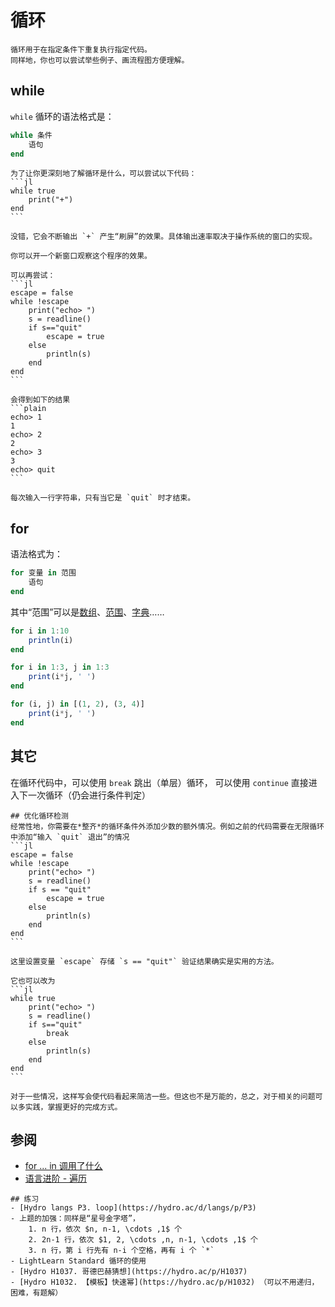 # 循环
```check newbie
循环用于在指定条件下重复执行指定代码。
同样地，你也可以尝试举些例子、画流程图方便理解。
```

## while
`while` 循环的语法格式是：
```jl
while 条件
    语句
end
```

``````check newbie
为了让你更深刻地了解循环是什么，可以尝试以下代码：
```jl
while true
    print("+")
end
```

没错，它会不断输出 `+` 产生“刷屏”的效果。具体输出速率取决于操作系统的窗口的实现。

你可以开一个新窗口观察这个程序的效果。

可以再尝试：
```jl
escape = false
while !escape
    print("echo> ")
    s = readline()
    if s=="quit"
        escape = true
    else
        println(s)
    end
end
```

会得到如下的结果
```plain
echo> 1
1
echo> 2
2
echo> 3
3
echo> quit
```

每次输入一行字符串，只有当它是 `quit` 时才结束。
``````

## for
语法格式为：
```jl
for 变量 in 范围
    语句
end
```

其中“范围”可以是[数组](vector.md)、[范围](range.md)、[字典](dict.md)……
```jl
for i in 1:10
    println(i)
end

for i in 1:3, j in 1:3
    print(i*j, ' ')
end

for (i, j) in [(1, 2), (3, 4)]
    print(i*j, ' ')
end
```

## 其它
在循环代码中，可以使用 `break` 跳出（单层）循环，
可以使用 `continue` 直接进入下一次循环（仍会进行条件判定）

``````check newbie
## 优化循环检测
经常性地，你需要在*整齐*的循环条件外添加少数的额外情况。例如之前的代码需要在无限循环中添加“输入 `quit` 退出”的情况
```jl
escape = false
while !escape
    print("echo> ")
    s = readline()
    if s == "quit"
        escape = true
    else
        println(s)
    end
end
```

这里设置变量 `escape` 存储 `s == "quit"` 验证结果确实是实用的方法。

它也可以改为
```jl
while true
    print("echo> ")
    s = readline()
    if s=="quit"
        break
    else
        println(s)
    end
end
```

对于一些情况，这样写会使代码看起来简洁一些。但这也不是万能的，总之，对于相关的问题可以多实践，掌握更好的完成方式。
``````

## 参阅
- [for ... in 调用了什么](https://docs.juliacn.com/latest/manual/interfaces/#man-interface-iteration)
- [语言进阶 - 遍历](../advanced/iterate.md)

```check newbie
## 练习
- [Hydro langs P3. loop](https://hydro.ac/d/langs/p/P3)
- 上题的加强：同样是“星号金字塔”，
    1. n 行，依次 $n, n-1, \cdots ,1$ 个
    2. 2n-1 行，依次 $1, 2, \cdots ,n, n-1, \cdots ,1$ 个
    3. n 行，第 i 行先有 n-i 个空格，再有 i 个 `*`
- LightLearn Standard 循环的使用
- [Hydro H1037. 哥德巴赫猜想](https://hydro.ac/p/H1037)
- [Hydro H1032. 【模板】快速幂](https://hydro.ac/p/H1032) （可以不用递归，困难，有题解）
```

